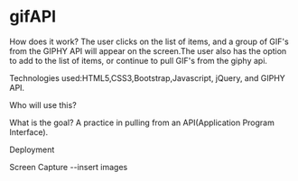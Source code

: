 # gifAPI

How does it work?
The user clicks on the list of items, and a group of GIF's from the GIPHY API will appear on the screen.The user also has the option to add to the list of items, or continue to pull GIF's from the giphy api.

Technologies used:HTML5,CSS3,Bootstrap,Javascript, jQuery, and GIPHY API.

Who will use this?



What is the goal?
A practice in pulling from an API(Application Program Interface). 


Deployment


Screen Capture
--insert images 

